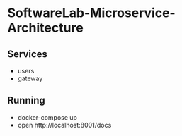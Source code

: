# SoftwareLab-Microservice-Architecture

## Services
- users
- gateway

## Running
- docker-compose up
- open http://localhost:8001/docs
